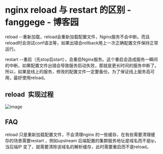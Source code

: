 # nginx reload 与 restart 的区别 - fanggege - 博客园
reload --重新加载，reload会重新加载配置文件，Nginx服务不会中断。而且reload时会测试conf语法等，如果出错会rollback用上一次正确配置文件保持正常运行。

restart --重启（先stop后start），会重启Nginx服务。这个重启会造成服务一瞬间的中断，如果配置文件出错会导致服务启动失败，那就是更长时间的服务中断了。
所以，如果是线上的服务，修改的配置文件一定要备份。为了保证线上服务高可用，最好使用reload。

## reload  实现过程
![image](images/1368870-20200103170923856-1363899594.png)

## FAQ
reload 只是重新加载配置文件，不会清理nginx 的一些缓存，在有些需要清理缓存的场景需要restart ，例如upstream 后端配置的集群服务地址是域名而不是ip，当后端IP 变了，就需要清除该域名的解析缓存，此时需要重启而不是reload。
